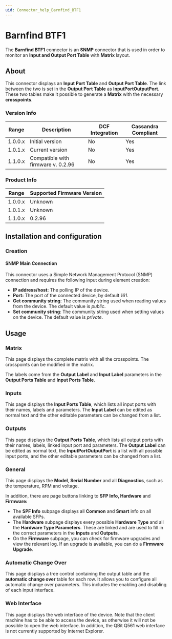 ```yaml
---
uid: Connector_help_Barnfind_BTF1
---
```


# Barnfind BTF1

The **Barnfind BTF1** connector is an **SNMP** connector that is used in order to monitor an **Input and Output Port Table** with **Matrix** layout.

## About

This connector displays an **Input Port Table** and **Output Port Table**. The link between the two is set in the **Output Port Table** as **InputPortOutputPort**. These two tables make it possible to generate a **Matrix** with the necessary **crosspoints**.

### Version Info

| **Range** | **Description**                    | **DCF Integration** | **Cassandra Compliant** |
|------------------|------------------------------------|---------------------|-------------------------|
| 1.0.0.x          | Initial version                    | No                  | Yes                     |
| 1.0.1.x          | Current version                    | No                  | Yes                     |
| 1.1.0.x          | Compatible with firmware v. 0.2.96 | No                  | Yes                     |

### Product Info

| Range | Supported Firmware Version |
|------------------|-----------------------------|
| 1.0.0.x          | Unknown                     |
| 1.0.1.x          | Unknown                     |
| 1.1.0.x          | 0.2.96                      |

## Installation and configuration

### Creation

#### SNMP Main Connection

This connector uses a Simple Network Management Protocol (SNMP) connection and requires the following input during element creation:

- **IP address/host:** The polling IP of the device.
- **Port:** The port of the connected device, by default *161*.
- **Get community string**: The community string used when reading values from the device. The default value is *public*.
- **Set community string**: The community string used when setting values on the device. The default value is *private*.

## Usage

### Matrix

This page displays the complete matrix with all the crosspoints. The crosspoints can be modified in the matrix.

The labels come from the **Output Label** and **Input Label** parameters in the **Output Ports Table** and **Input Ports Table**.

### Inputs

This page displays the **Input Ports Table**, which lists all input ports with their names, labels and parameters. The **Input Label** can be edited as normal text and the other editable parameters can be changed from a list.

### Outputs

This page displays the **Output Ports Table**, which lists all output ports with their names, labels, linked input port and parameters. The **Output Label** can be edited as normal text, the **InputPortOutputPort** is a list with all possible input ports, and the other editable parameters can be changed from a list.

### General

This page displays the **Model**, **Serial Number** and all **Diagnostics**, such as the temperature, RPM and voltage.

In addition, there are page buttons linking to **SFP Info, Hardware** and **Firmware:**

- The **SPF Info** subpage displays all **Common** and **Smart** info on all available SFPs.
- The **Hardware** subpage displays every possible **Hardware Type** and all the **Hardware Type Parameters**. These are linked and are used to fill in the correct parameters in the **Inputs** and **Outputs**.
- On the **Firmware** subpage, you can check for firmware upgrades and view the relevant log. If an upgrade is available, you can do a **Firmware Upgrade**.

### Automatic Change Over

This page displays a tree control containing the output table and the **automatic change over** table for each row. It allows you to configure all automatic change over parameters. This includes the enabling and disabling of each input interface.

### Web Interface

This page displays the web interface of the device. Note that the client machine has to be able to access the device, as otherwise it will not be possible to open the web interface. In addition, the QBit Q561 web interface is not currently supported by Internet Explorer.
